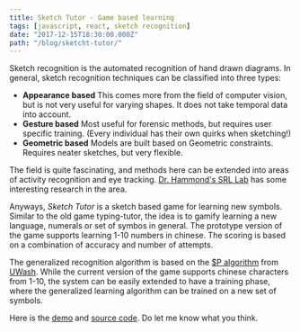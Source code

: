 ```yaml
---
title: Sketch Tutor - Game based learning
tags: [javascript, react, sketch recognition]
date: "2017-12-15T18:30:00.000Z"
path: "/blog/sketcht-tutor/"
---
```


Sketch recognition is the automated recognition of hand drawn diagrams. In general, sketch recognition techniques can be classified into three types:
- **Appearance based**
This comes more from the field of computer vision, but is not very useful for varying shapes. It does not take temporal data into account.
- **Gesture based** Most useful for forensic methods, but requires user specific training. (Every individual has their own quirks when sketching!)
- **Geometric based** Models are built based on Geometric constraints. Requires neater sketches, but very flexible.

The field is quite fascinating, and methods here can be extended into areas of activity recognition and eye tracking. [Dr. Hammond's SRL Lab](http://srl.tamu.edu) has some interesting research in the area.

Anyways, *Sketch Tutor* is a sketch based game for learning new symbols. Similar to the old game typing-tutor, the idea is to gamify learning a new language, numerals or set of symbos in general. The prototype version of the game supports learning 1-10 numbers in chinese. The scoring is based on a combination of accuracy and number of attempts.

The generalized recognition algorithm is based on the [$P algorithm](http://faculty.washington.edu/wobbrock/pubs/icmi-12.pdf) from [UWash](https://depts.washington.edu/madlab/proj/dollar/pdollar.html). While the current version of the game supports chinese characters from 1-10, the system can be easily extended to have a training phase, where the generalized learning algorithm can be trained on a new set of symbols.

Here is the [demo](https://subsid.github.io/sketch-tutor/) and [source code](https://github.com/subsid/sketch-tutor). Do let me know what you think.
